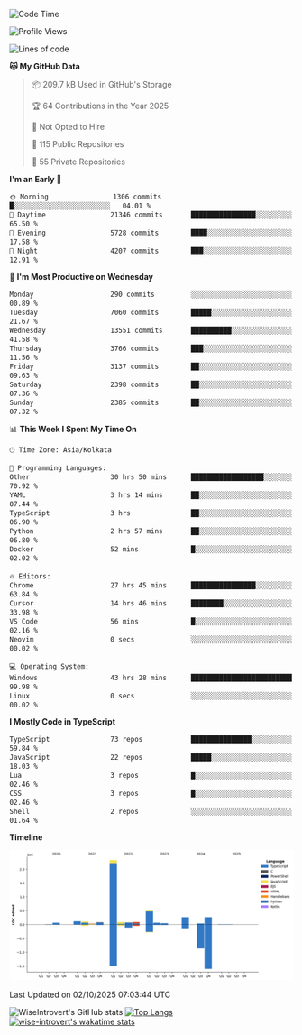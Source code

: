 <!--START_SECTION:waka-->
![Code Time](http://img.shields.io/badge/Code%20Time-4%2C347%20hrs%2031%20mins-blue)

![Profile Views](http://img.shields.io/badge/Profile%20Views-7-blue)

![Lines of code](https://img.shields.io/badge/From%20Hello%20World%20I%27ve%20Written-4.2%20million%20lines%20of%20code-blue)

**🐱 My GitHub Data** 

> 📦 209.7 kB Used in GitHub's Storage 
 > 
> 🏆 64 Contributions in the Year 2025
 > 
> 🚫 Not Opted to Hire
 > 
> 📜 115 Public Repositories 
 > 
> 🔑 55 Private Repositories 
 > 
**I'm an Early 🐤** 

```text
🌞 Morning                1306 commits        █░░░░░░░░░░░░░░░░░░░░░░░░   04.01 % 
🌆 Daytime                21346 commits       ████████████████░░░░░░░░░   65.50 % 
🌃 Evening                5728 commits        ████░░░░░░░░░░░░░░░░░░░░░   17.58 % 
🌙 Night                  4207 commits        ███░░░░░░░░░░░░░░░░░░░░░░   12.91 % 
```
📅 **I'm Most Productive on Wednesday** 

```text
Monday                   290 commits         ░░░░░░░░░░░░░░░░░░░░░░░░░   00.89 % 
Tuesday                  7060 commits        █████░░░░░░░░░░░░░░░░░░░░   21.67 % 
Wednesday                13551 commits       ██████████░░░░░░░░░░░░░░░   41.58 % 
Thursday                 3766 commits        ███░░░░░░░░░░░░░░░░░░░░░░   11.56 % 
Friday                   3137 commits        ██░░░░░░░░░░░░░░░░░░░░░░░   09.63 % 
Saturday                 2398 commits        ██░░░░░░░░░░░░░░░░░░░░░░░   07.36 % 
Sunday                   2385 commits        ██░░░░░░░░░░░░░░░░░░░░░░░   07.32 % 
```


📊 **This Week I Spent My Time On** 

```text
🕑︎ Time Zone: Asia/Kolkata

💬 Programming Languages: 
Other                    30 hrs 50 mins      ██████████████████░░░░░░░   70.92 % 
YAML                     3 hrs 14 mins       ██░░░░░░░░░░░░░░░░░░░░░░░   07.44 % 
TypeScript               3 hrs               ██░░░░░░░░░░░░░░░░░░░░░░░   06.90 % 
Python                   2 hrs 57 mins       ██░░░░░░░░░░░░░░░░░░░░░░░   06.80 % 
Docker                   52 mins             █░░░░░░░░░░░░░░░░░░░░░░░░   02.02 % 

🔥 Editors: 
Chrome                   27 hrs 45 mins      ████████████████░░░░░░░░░   63.84 % 
Cursor                   14 hrs 46 mins      ████████░░░░░░░░░░░░░░░░░   33.98 % 
VS Code                  56 mins             █░░░░░░░░░░░░░░░░░░░░░░░░   02.16 % 
Neovim                   0 secs              ░░░░░░░░░░░░░░░░░░░░░░░░░   00.02 % 

💻 Operating System: 
Windows                  43 hrs 28 mins      █████████████████████████   99.98 % 
Linux                    0 secs              ░░░░░░░░░░░░░░░░░░░░░░░░░   00.02 % 
```

**I Mostly Code in TypeScript** 

```text
TypeScript               73 repos            ███████████████░░░░░░░░░░   59.84 % 
JavaScript               22 repos            █████░░░░░░░░░░░░░░░░░░░░   18.03 % 
Lua                      3 repos             █░░░░░░░░░░░░░░░░░░░░░░░░   02.46 % 
CSS                      3 repos             █░░░░░░░░░░░░░░░░░░░░░░░░   02.46 % 
Shell                    2 repos             ░░░░░░░░░░░░░░░░░░░░░░░░░   01.64 % 
```



**Timeline**

![Lines of Code chart](https://raw.githubusercontent.com/wise-introvert/wise-introvert/master/assets/bar_graph.png)


 Last Updated on 02/10/2025 07:03:44 UTC
<!--END_SECTION:waka-->

![WiseIntrovert's GitHub stats](https://github-readme-stats.vercel.app/api?username=wise-introvert&count_private=true&show_icons=true)
[![Top Langs](https://github-readme-stats.vercel.app/api/top-langs/?username=wise-introvert&langs_count=10)](https://github.com/anuraghazra/github-readme-stats)
[![wise-introvert's wakatime stats](https://github-readme-stats.vercel.app/api/wakatime?username=wiseintrovert)](https://github.com/anuraghazra/github-readme-stats)
